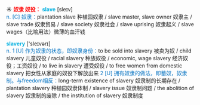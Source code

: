 ☀ <font color="red">**奴隶 奴役：**</font>
<font color="sky blue">**slave**</font> [sleɪv]  
<font color="#0070c0">n. [C] 奴隶：</font>plantation slave 种植园奴隶 / slave master, slave owner 奴隶主 / slave trade 奴隶贸易 / slave society 奴隶社会 / slave uprising 奴隶起义 / slave wages（比喻用法）微薄的血汗钱

<font color="sky blue">**slavery**</font> ['sleɪvərɪ]  
<font color="#0070c0">n. 1 [U] 作为奴隶的状态，即奴隶身份：</font>to be sold into slavery 被卖为奴 / child slavery 儿童奴役 / racial slavery 种族奴役 / economic, wage slavery 经济奴役；工资奴役 / to live in slavery 遭受奴役 / to free women from domestic slavery 把女性从家庭的奴役下解放出来 <font color="#0070c0">2 [U]  拥有奴隶的做法，即蓄奴，奴隶制。与freedom相反：</font>long-term existence of slavery 奴隶制的长期存在 / plantation slavery 种植园奴隶体制 / slavery issue 奴隶制问题 / the abolition of slavery 奴隶制的废除 / the institution of slavery 奴隶制度


